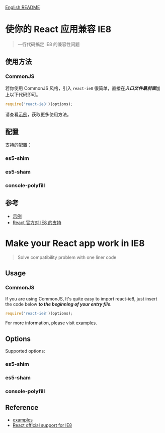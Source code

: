 [English README](#make-your-react-app-work-in-ie8)

# 使你的 React 应用兼容 IE8

> 一行代码搞定 IE8 的兼容性问题

## 使用方法

### CommonJS

若你使用 CommonJS 风格，引入 `react-ie8` 很简单，直接在***入口文件最前面***加上以下代码即可。

```js
require('react-ie8')(options);
```

请查看[示例][examples]，获取更多使用方法。

## 配置

支持的配置：

### es5-shim

### es5-sham

### console-polyfill

## 参考

- [示例][examples]
- [React 官方对 IE8 的支持][React official support for IE8]

<a id="make-your-react-app-work-in-ie8"></a>

# Make your React app work in IE8

> Solve compatibility problem with one liner code

## Usage

### CommonJS

If you are using CommonJS, It's quite easy to import react-ie8, just insert the code below ***to the beginning of your entry file***.

```js
require('react-ie8')(options);
```

For more information, please visit [examples].

## Options

Supported options:

### es5-shim

### es5-sham

### console-polyfill

## Reference

- [examples]
- [React official support for IE8]

[React official support for IE8]: https://facebook.github.io/react/docs/working-with-the-browser.html#browser-support-and-polyfills
[examples]: https://github.com/xcatliu/react-ie8/tree/master/examples
